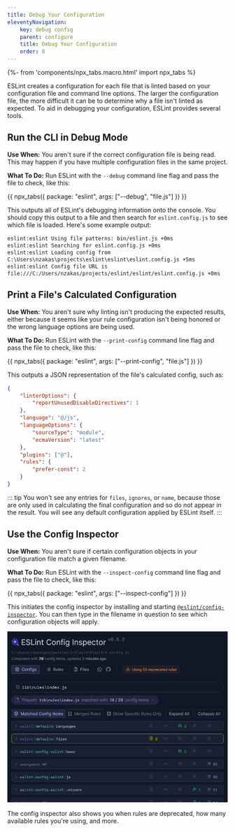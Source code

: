 ```yaml
---
title: Debug Your Configuration
eleventyNavigation:
    key: debug config
    parent: configure
    title: Debug Your Configuration
    order: 8
---
```


{%- from 'components/npx_tabs.macro.html' import npx_tabs %}

ESLint creates a configuration for each file that is linted based on your configuration file and command line options. The larger the configuration file, the more difficult it can be to determine why a file isn't linted as expected. To aid in debugging your configuration, ESLint provides several tools.

## Run the CLI in Debug Mode

**Use When:** You aren't sure if the correct configuration file is being read. This may happen if you have multiple configuration files in the same project.

**What To Do:** Run ESLint with the `--debug` command line flag and pass the file to check, like this:

{{ npx_tabs({
    package: "eslint",
    args: ["--debug", "file.js"]
}) }}

This outputs all of ESLint's debugging information onto the console. You should copy this output to a file and then search for `eslint.config.js` to see which file is loaded. Here's some example output:

```text
eslint:eslint Using file patterns: bin/eslint.js +0ms
eslint:eslint Searching for eslint.config.js +0ms
eslint:eslint Loading config from C:\Users\nzakas\projects\eslint\eslint\eslint.config.js +5ms
eslint:eslint Config file URL is file:///C:/Users/nzakas/projects/eslint/eslint/eslint.config.js +0ms
```

## Print a File's Calculated Configuration

**Use When:** You aren't sure why linting isn't producing the expected results, either because it seems like your rule configuration isn't being honored or the wrong language options are being used.

**What To Do:** Run ESLint with the `--print-config` command line flag and pass the file to check, like this:

{{ npx_tabs({
    package: "eslint",
    args: ["--print-config", "file.js"]
}) }}

This outputs a JSON representation of the file's calculated config, such as:

```json
{
    "linterOptions": {
        "reportUnusedDisableDirectives": 1
    },
    "language": "@/js",
    "languageOptions": {
        "sourceType": "module",
        "ecmaVersion": "latest"
    },
    "plugins": ["@"],
    "rules": {
        "prefer-const": 2
    }
}
```

::: tip
You won't see any entries for `files`, `ignores`, or `name`, because those are only used in calculating the final configuration and so do not appear in the result. You will see any default configuration applied by ESLint itself.
:::

## Use the Config Inspector

**Use When:** You aren't sure if certain configuration objects in your configuration file match a given filename.

**What To Do:** Run ESLint with the `--inspect-config` command line flag and pass the file to check, like this:

{{ npx_tabs({
    package: "eslint",
    args: ["--inspect-config"]
}) }}

This initiates the config inspector by installing and starting [`@eslint/config-inspector`](https://github.com/eslint/config-inspector). You can then type in the filename in question to see which configuration objects will apply.

![Config inspector screenshot showing which config objects match index.js](../../assets/images/configure/config-inspector.png)

The config inspector also shows you when rules are deprecated, how many available rules you're using, and more.
